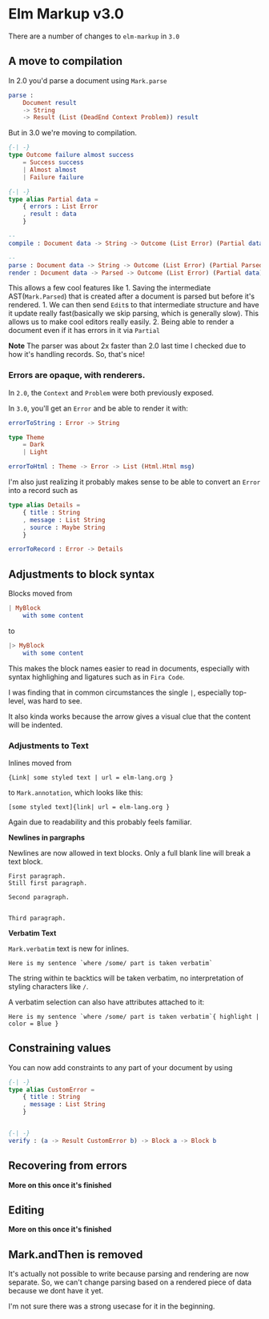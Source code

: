 # Elm Markup v3.0

There are a number of changes to `elm-markup` in `3.0`


## A move to compilation


In 2.0 you'd parse a document using `Mark.parse`

```elm
parse :
    Document result
    -> String
    -> Result (List (DeadEnd Context Problem)) result
```

But in 3.0 we're moving to compilation.


``` elm
{-| -}
type Outcome failure almost success
    = Success success
    | Almost almost
    | Failure failure

{-| -}
type alias Partial data =
    { errors : List Error
    , result : data
    }

-- 
compile : Document data -> String -> Outcome (List Error) (Partial data) data

--
parse : Document data -> String -> Outcome (List Error) (Partial Parsed) Parsed
render : Document data -> Parsed -> Outcome (List Error) (Partial data) data
```


This allows a few cool features like
    1. Saving the intermediate AST(`Mark.Parsed`) that is created after a document is parsed but before it's rendered.
       1. We can then send `Edit`s to that intermediate structure and have it update really fast(basically we skip parsing, which is generally slow).  This allows us to make cool editors really easily.
    2. Being able to render a document even if it has errors in it via `Partial`

**Note** The parser was about 2x faster than 2.0 last time I checked due to how it's handling records.  So, that's nice!

### Errors are opaque, with renderers.

In `2.0`, the `Context` and `Problem` were both previously exposed.

In `3.0`, you'll get an `Error` and be able to render it with:

```elm
errorToString : Error -> String

type Theme
    = Dark
    | Light

errorToHtml : Theme -> Error -> List (Html.Html msg)
```

I'm also just realizing it probably makes sense to be able to convert an `Error` into a record such as 

```elm
type alias Details = 
    { title : String
    , message : List String
    , source : Maybe String
    }

errorToRecord : Error -> Details
```


## Adjustments to block syntax


Blocks moved from 

```elm
| MyBlock
    with some content

```
 to
```elm
|> MyBlock
    with some content

```

This makes the block names easier to read in documents, especially with syntax highlighing and ligatures such as in `Fira Code`.

I was finding that in common circumstances the single `|`, especially top-level, was hard to see.

It also kinda works because the arrow gives a visual clue that the content will be indented.


### Adjustments to Text

Inlines moved from 

```
{Link| some styled text | url = elm-lang.org }

```

to `Mark.annotation`, which looks like this:

```
[some styled text]{link| url = elm-lang.org }
```

Again due to readability and this probably feels familiar.

**Newlines in pargraphs**

Newlines are now allowed in text blocks.  Only a full blank line will break a text block.

```
First paragraph.
Still first paragraph.

Second paragraph.


Third paragraph.
```

**Verbatim Text**

`Mark.verbatim` text is new for inlines.

```
Here is my sentence `where /some/ part is taken verbatim`
```

The string within te backtics will be taken verbatim, no interpretation of styling characters like `/`.

A verbatim selection can also have attributes attached to it:


```
Here is my sentence `where /some/ part is taken verbatim`{ highlight | color = Blue }
```


## Constraining values

You can now add constraints to any part of your document by using 
```elm
{-| -}
type alias CustomError =
    { title : String
    , message : List String
    }


{-| -}
verify : (a -> Result CustomError b) -> Block a -> Block b
```

## Recovering from errors

**More on this once it's finished**

## Editing

**More on this once it's finished**

## Mark.andThen is removed

It's actually not possible to write because parsing and rendering are now separate.  So, we can't change parsing based on a rendered piece of data because we dont have it yet.

I'm not sure there was a strong usecase for it in the beginning.